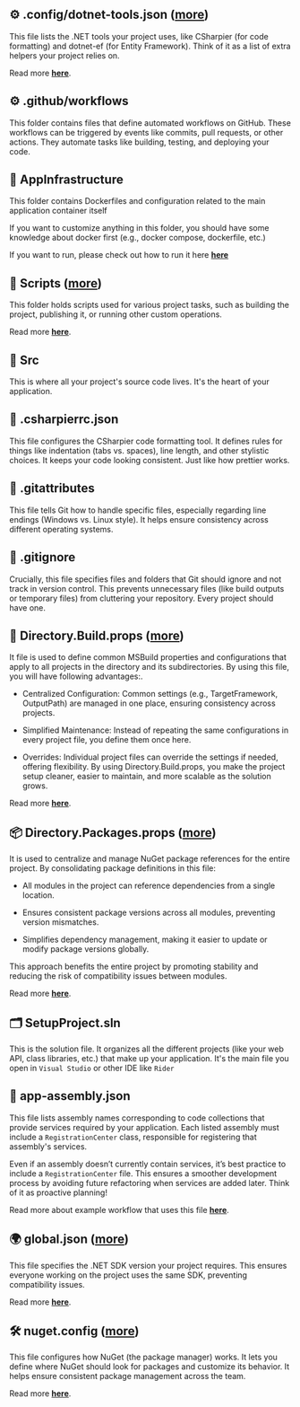 ## ⚙️ .config/dotnet-tools.json ([more](DotnetToolConfig.md))

This file lists the .NET tools your project uses, like CSharpier (for code formatting) and dotnet-ef (for Entity Framework). Think of it as a list of extra helpers your project relies on.

Read more [**here**](DotnetToolConfig.md).

## ⚙️ .github/workflows

This folder contains files that define automated workflows on GitHub. These workflows can be triggered by events like commits, pull requests, or other actions. They automate tasks like building, testing, and deploying your code.

## 📂 AppInfrastructure

This folder contains Dockerfiles and configuration related to the main application container itself

If you want to customize anything in this folder, you should have some knowledge about docker first (e.g., docker compose, dockerfile, etc.)

If you want to run, please check out how to run it here [**here**](RunDockerStack.md)

## 📂 Scripts ([more](CustomizeScript.md))

This folder holds scripts used for various project tasks, such as building the project, publishing it, or running other custom operations.

Read more [**here**](CustomizeScript.md).

## 📂 Src

This is where all your project's source code lives. It's the heart of your application.

## 🔧 .csharpierrc.json

This file configures the CSharpier code formatting tool. It defines rules for things like indentation (tabs vs. spaces), line length, and other stylistic choices. It keeps your code looking consistent. Just like how prettier works.

## 🔴 .gitattributes

This file tells Git how to handle specific files, especially regarding line endings (Windows vs. Linux style). It helps ensure consistency across different operating systems.

## 🔴 .gitignore

Crucially, this file specifies files and folders that Git should ignore and not track in version control. This prevents unnecessary files (like build outputs or temporary files) from cluttering your repository. Every project should have one.

## 📂 Directory.Build.props ([more](DirectoryBuildProps.md))

It file is used to define common MSBuild properties and configurations that apply to all projects in the directory and its subdirectories. By using this file, you will have following advantages:.

- Centralized Configuration: Common settings (e.g., TargetFramework, OutputPath) are managed in one place, ensuring consistency across projects.

- Simplified Maintenance: Instead of repeating the same configurations in every project file, you define them once here.

- Overrides: Individual project files can override the settings if needed, offering flexibility.
  By using Directory.Build.props, you make the project setup cleaner, easier to maintain, and more scalable as the solution grows.

Read more [**here**](DirectoryBuildProps.md).

## 📦 Directory.Packages.props ([more](DirectoryPackagesProps.md))

It is used to centralize and manage NuGet package references for the entire project. By consolidating package definitions in this file:

- All modules in the project can reference dependencies from a single location.

- Ensures consistent package versions across all modules, preventing version mismatches.

- Simplifies dependency management, making it easier to update or modify package versions globally.

This approach benefits the entire project by promoting stability and reducing the risk of compatibility issues between modules.

Read more [**here**](DirectoryPackagesProps.md).

## 🗂️ SetupProject.sln

This is the solution file. It organizes all the different projects (like your web API, class libraries, etc.) that make up your application. It's the main file you open in `Visual Studio` or other IDE like `Rider`

## 🔧 app-assembly.json

This file lists assembly names corresponding to code collections that provide services required by your application. Each listed assembly must include a `RegistrationCenter` class, responsible for registering that assembly's services.

Even if an assembly doesn’t currently contain services, it’s best practice to include a `RegistrationCenter` file. This ensures a smoother development process by avoiding future refactoring when services are added later. Think of it as proactive planning!

Read more about example workflow that uses this file [**here**](../TemplateExplaination/Part4.md).

## 🌍 global.json ([more](GlobalJson.md))

This file specifies the .NET SDK version your project requires. This ensures everyone working on the project uses the same SDK, preventing compatibility issues.

Read more [**here**](GlobalJson.md).

## 🛠️ nuget.config ([more](NugetConfig.md))

This file configures how NuGet (the package manager) works. It lets you define where NuGet should look for packages and customize its behavior. It helps ensure consistent package management across the team.

Read more [**here**](NugetConfig.md).
